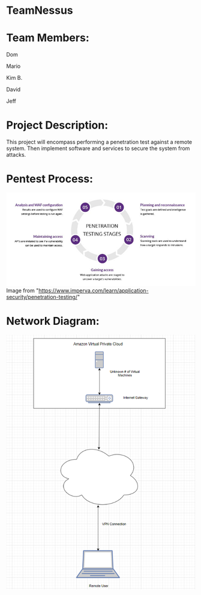 # TeamNessus

# Team Members:

Dom

Mario

Kim B.

David

Jeff

# Project Description:
This project will encompass performing a penetration test against a remote system.
Then implement software and services to secure the system from attacks.


# Pentest Process:


![pentest](https://github.com/Team-Nessus/TeamNessus/blob/feature/Pictures/pen-testing.jpg)
Image from  "https://www.imperva.com/learn/application-security/penetration-testing/"

# Network Diagram:
![Network Diagram URL](https://github.com/Team-Nessus/TeamNessus/blob/feature/Pictures/draw.png)